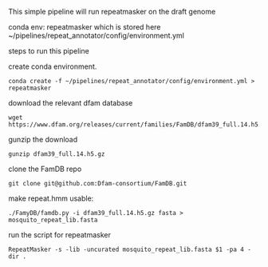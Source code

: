 This simple pipeline will run repeatmasker on the draft genome

conda env: repeatmasker which is stored here ~/pipelines/repeat_annotator/config/environment.yml




steps to run this pipeline

create conda environment. 
```
conda create -f ~/pipelines/repeat_annotator/config/environment.yml > repeatmasker
```

download the relevant dfam database
```
wget https://www.dfam.org/releases/current/families/FamDB/dfam39_full.14.h5.gz 
```

gunzip the download
```
gunzip dfam39_full.14.h5.gz
```

clone the FamDB repo
```
git clone git@github.com:Dfam-consortium/FamDB.git
```

make repeat.hmm usable:
```
./FamyDB/famdb.py -i dfam39_full.14.h5.gz fasta > mosquito_repeat_lib.fasta
```

run the script for repeatmasker

```
RepeatMasker -s -lib -uncurated mosquito_repeat_lib.fasta $1 -pa 4 -dir .
```